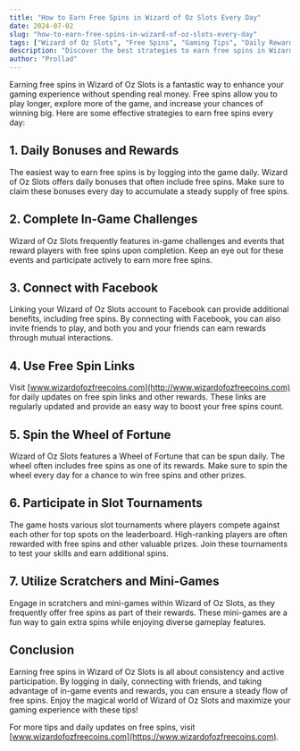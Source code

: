 ```yaml
---
title: "How to Earn Free Spins in Wizard of Oz Slots Every Day"
date: 2024-07-02
slug: "how-to-earn-free-spins-in-wizard-of-oz-slots-every-day"
tags: ["Wizard of Oz Slots", "Free Spins", "Gaming Tips", "Daily Rewards"]
description: "Discover the best strategies to earn free spins in Wizard of Oz Slots every day. Maximize your gameplay and enjoy endless fun with these tips."
author: "Prollad"
---
```


Earning free spins in Wizard of Oz Slots is a fantastic way to enhance your gaming experience without spending real money. Free spins allow you to play longer, explore more of the game, and increase your chances of winning big. Here are some effective strategies to earn free spins every day:

## 1. Daily Bonuses and Rewards

The easiest way to earn free spins is by logging into the game daily. Wizard of Oz Slots offers daily bonuses that often include free spins. Make sure to claim these bonuses every day to accumulate a steady supply of free spins.

## 2. Complete In-Game Challenges

Wizard of Oz Slots frequently features in-game challenges and events that reward players with free spins upon completion. Keep an eye out for these events and participate actively to earn more free spins.

## 3. Connect with Facebook

Linking your Wizard of Oz Slots account to Facebook can provide additional benefits, including free spins. By connecting with Facebook, you can also invite friends to play, and both you and your friends can earn rewards through mutual interactions.

## 4. Use Free Spin Links

Visit [www.wizardofozfreecoins.com](http://www.wizardofozfreecoins.com) for daily updates on free spin links and other rewards. These links are regularly updated and provide an easy way to boost your free spins count.

## 5. Spin the Wheel of Fortune

Wizard of Oz Slots features a Wheel of Fortune that can be spun daily. The wheel often includes free spins as one of its rewards. Make sure to spin the wheel every day for a chance to win free spins and other prizes.

## 6. Participate in Slot Tournaments

The game hosts various slot tournaments where players compete against each other for top spots on the leaderboard. High-ranking players are often rewarded with free spins and other valuable prizes. Join these tournaments to test your skills and earn additional spins.

## 7. Utilize Scratchers and Mini-Games

Engage in scratchers and mini-games within Wizard of Oz Slots, as they frequently offer free spins as part of their rewards. These mini-games are a fun way to gain extra spins while enjoying diverse gameplay features.

## Conclusion

Earning free spins in Wizard of Oz Slots is all about consistency and active participation. By logging in daily, connecting with friends, and taking advantage of in-game events and rewards, you can ensure a steady flow of free spins. Enjoy the magical world of Wizard of Oz Slots and maximize your gaming experience with these tips!

For more tips and daily updates on free spins, visit [www.wizardofozfreecoins.com](https://www.wizardofozfreecoins.com).